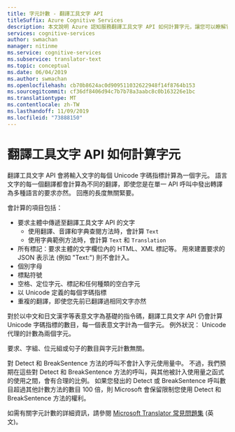 ```yaml
---
title: 字元計數 - 翻譯工具文字 API
titleSuffix: Azure Cognitive Services
description: 本文說明 Azure 認知服務翻譯工具文字 API 如何計算字元，讓您可以瞭解它內嵌內容的方式。
services: cognitive-services
author: swmachan
manager: nitinme
ms.service: cognitive-services
ms.subservice: translator-text
ms.topic: conceptual
ms.date: 06/04/2019
ms.author: swmachan
ms.openlocfilehash: cb70b8624ac0d909511032622948f14f8764b153
ms.sourcegitcommit: cf36df8406d94c7b7b78a3aabc8c0b163226e1bc
ms.translationtype: MT
ms.contentlocale: zh-TW
ms.lasthandoff: 11/09/2019
ms.locfileid: "73888150"
---
```

# <a name="how-the-translator-text-api-counts-characters"></a>翻譯工具文字 API 如何計算字元

翻譯工具文字 API 會將輸入文字的每個 Unicode 字碼指標計算為一個字元。 語言文字的每一個翻譯都會計算為不同的翻譯，即使您是在單一 API 呼叫中發出轉譯為多種語言的要求亦然。 回應的長度無關緊要。

會計算的項目包括：

* 要求主體中傳遞至翻譯工具文字 API 的文字
   * 使用翻譯、音譯和字典查閱方法時，會計算 `Text`
   * 使用字典範例方法時，會計算 `Text` 和 `Translation`
* 所有標記：要求主體的文字欄位內的 HTML、XML 標記等。 用來建置要求的 JSON 表示法 (例如 "Text:") 則不會計入。
* 個別字母
* 標點符號
* 空格、定位字元、標記和任何種類的空白字元
* 以 Unicode 定義的每個字碼指標
* 重複的翻譯，即使您先前已翻譯過相同文字亦然

對於以中文和日文漢字等表意文字為基礎的指令碼，翻譯工具文字 API 仍會計算 Unicode 字碼指標的數目，每一個表意文字計為一個字元。 例外狀況： Unicode 代理的計數為兩個字元。

要求、字組、位元組或句子的數目與字元計數無關。

對 Detect 和 BreakSentence 方法的呼叫不會計入字元使用量中。 不過，我們預期在這些對 Detect 和 BreakSentence 方法的呼叫，與其他被計入使用量之函式的使用之間，會有合理的比例。 如果您發出的 Detect 或 BreakSentence 呼叫數目超過其他計數方法的數目 100 倍，則 Microsoft 會保留限制您使用 Detect 和 BreakSentence 方法的權利。


如需有關字元計數的詳細資訊，請參閱 [Microsoft Translator 常見問題集](https://www.microsoft.com/en-us/translator/faq.aspx) \(英文\)。
